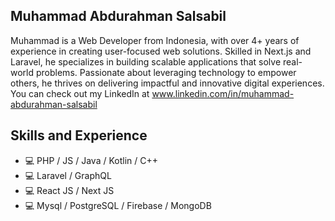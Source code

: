 ## Muhammad Abdurahman Salsabil
Muhammad is a Web Developer from Indonesia, with over 4+ years of experience in creating user-focused web solutions. Skilled in Next.js and Laravel, he specializes in building scalable applications that solve real-world problems. Passionate about leveraging technology to empower others, he thrives on delivering impactful and innovative digital experiences. You can check out my LinkedIn at www.linkedin.com/in/muhammad-abdurahman-salsabil
## Skills and Experience
* 💻 PHP / JS / Java / Kotlin / C++
* 💻 Laravel / GraphQL
* 💻 React JS / Next JS
* 💻 Mysql / PostgreSQL / Firebase / MongoDB
